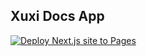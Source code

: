 ## Xuxi Docs App

[![Deploy Next.js site to Pages](https://github.com/ilkhoeri/xuxi/actions/workflows/nextjs.yml/badge.svg)](https://ilkhoeri.github.io/xuxi/)
